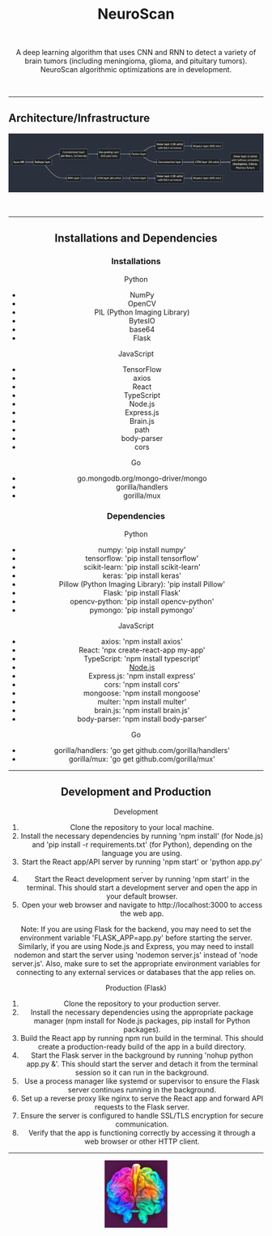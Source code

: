 <h1 align="center">NeuroScan</h1>
<br />
<p align="center">
A deep learning algorithm that uses CNN and RNN to detect a variety of brain tumors (including meningioma, glioma, and pituitary tumors). NeuroScan algorithmic optimizations are in development. 
</p>
<br />

---

<h2 >Architecture/Infrastructure</h2>

<div align="center">
  <p> 
    <img src="https://github.com/AbhiAlest/NeuroScan/blob/main/Predictions/Learning%20Architecture/NeuroScan%20Architecture.png?raw=true" alt = "NeuroScan Architecture" >
</p>
<br />

---
  
  
  
<h2 >Installations and Dependencies</h2>

<h3 >Installations</h3>

Python
* NumPy
* OpenCV
* PIL (Python Imaging Library)
* BytesIO
* base64
* Flask

JavaScript
* TensorFlow
* axios
* React
* TypeScript
* Node.js
* Express.js
* Brain.js
* path
* body-parser
* cors

Go
* go.mongodb.org/mongo-driver/mongo
* gorilla/handlers
* gorilla/mux

<h3 >Dependencies</h3>



Python
* numpy: 'pip install numpy'
* tensorflow: 'pip install tensorflow'
* scikit-learn: 'pip install scikit-learn'
* keras: 'pip install keras'
* Pillow (Python Imaging Library): 'pip install Pillow'
* Flask: 'pip install Flask'
* opencv-python: 'pip install opencv-python'
* pymongo: 'pip install pymongo'

JavaScript
* axios: 'npm install axios'
* React: 'npx create-react-app my-app'
* TypeScript: 'npm install typescript'
* [Node.js](https://nodejs.org/en/download)
* Express.js: 'npm install express'
* cors: 'npm install cors'
* mongoose: 'npm install mongoose'
* multer: 'npm install multer'
* brain.js: 'npm install brain.js'
* body-parser: 'npm install body-parser'

Go
* gorilla/handlers: 'go get github.com/gorilla/handlers'
* gorilla/mux: 'go get github.com/gorilla/mux'



---
<h2 >Development and Production</h2>

Development
1. Clone the repository to your local machine.
2. Install the necessary dependencies by running 'npm install' (for Node.js) and 'pip install -r requirements.txt' (for Python), depending on the language you are using.
3. Start the React app/API server by running 'npm start' or 'python app.py' .
4. Start the React development server by running 'npm start' in the terminal. This should start a development server and open the app in your default browser.
5. Open your web browser and navigate to http://localhost:3000 to access the web app.

Note: If you are using Flask for the backend, you may need to set the environment variable 'FLASK_APP=app.py' before starting the server. Similarly, if you are using Node.js and Express, you may need to install nodemon and start the server using 'nodemon server.js' instead of 'node server.js'. Also, make sure to set the appropriate environment variables for connecting to any external services or databases that the app relies on.

Production (Flask)
1. Clone the repository to your production server.
2. Install the necessary dependencies using the appropriate package manager (npm install for Node.js packages, pip install for Python packages).
3. Build the React app by running npm run build in the terminal. This should create a production-ready build of the app in a build directory.
4. Start the Flask server in the background by running 'nohup python app.py &'. This should start the server and detach it from the terminal session so it can run in the background.
5. Use a process manager like systemd or supervisor to ensure the Flask server continues running in the background.
6. Set up a reverse proxy like nginx to serve the React app and forward API requests to the Flask server.
7. Ensure the server is configured to handle SSL/TLS encryption for secure communication.
8. Verify that the app is functioning correctly by accessing it through a web browser or other HTTP client.


---
<div align="center">
  <p> 
    <img src="https://github.com/AbhiAlest/NeuroScan/blob/main/Logo/NeuroScan.png?raw=true" alt = "NeuroScan Logo" >
</p>
